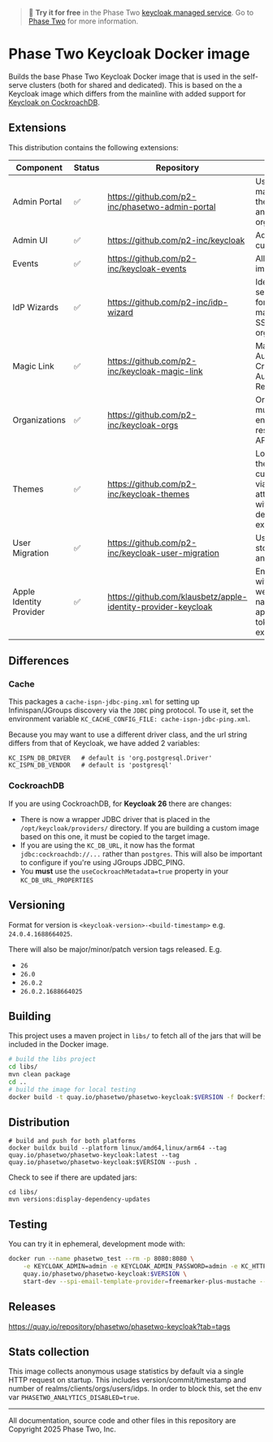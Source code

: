 > :rocket: **Try it for free** in the Phase Two [keycloak managed service](https://phasetwo.io/?utm_source=github&utm_medium=readme&utm_campaign=phasetwo-containers). Go to [Phase Two](https://phasetwo.io/) for more information.

# Phase Two Keycloak Docker image

Builds the base Phase Two Keycloak Docker image that is used in the self-serve clusters (both for shared and dedicated). This is based on the a Keycloak image which differs from the mainline with added support for [Keycloak on CockroachDB](https://quay.io/repository/phasetwo/keycloak-crdb?tab=info).

## Extensions

This distribution contains the following extensions:

| Component               | Status             | Repository                                                    | Description                                                                               |
| ----------------------- | ------------------ | ------------------------------------------------------------- | ----------------------------------------------------------------------------------------- |
| Admin Portal            | :white_check_mark: | https://github.com/p2-inc/phasetwo-admin-portal               | User self-management for their account and organizations.                                 |
| Admin UI                | :white_check_mark: | https://github.com/p2-inc/keycloak                            | Admin UI customizations.                                                                  |
| Events                  | :white_check_mark: | https://github.com/p2-inc/keycloak-events                     | All event listener implementations.                                                       |
| IdP Wizards             | :white_check_mark: | https://github.com/p2-inc/idp-wizard                          | Identity Provider setup wizards for self-management of SSO admins and organizations.      |
| Magic Link              | :white_check_mark: | https://github.com/p2-inc/keycloak-magic-link                 | Magic Link Authentication. Created with an Authenticator or Resource.                     |
| Organizations           | :white_check_mark: | https://github.com/p2-inc/keycloak-orgs                       | Organizations multi-tenant entities, resources and APIs.                                  |
| Themes                  | :white_check_mark: | https://github.com/p2-inc/keycloak-themes                     | Login and email theme customizations via Realm attributes without deploying an extension. |
| User Migration          | :white_check_mark: | https://github.com/p2-inc/keycloak-user-migration             | User migration storage provider and API client.                                           |
| Apple Identity Provider | :white_check_mark: | https://github.com/klausbetz/apple-identity-provider-keycloak | Enables Sign in with Apple for web-based and native applications (via token-exchange)     |

## Differences

### Cache

This packages a `cache-ispn-jdbc-ping.xml` for setting up Infinispan/JGroups discovery via the `JDBC` ping protocol. To use it, set the environment variable `KC_CACHE_CONFIG_FILE: cache-ispn-jdbc-ping.xml`.

Because you may want to use a different driver class, and the url string differs from that of Keycloak, we have added 2 variables:

```
KC_ISPN_DB_DRIVER   # default is 'org.postgresql.Driver'
KC_ISPN_DB_VENDOR   # default is 'postgresql'
```

### CockroachDB

If you are using CockroachDB, for **Keycloak 26** there are changes:

- There is now a wrapper JDBC driver that is placed in the `/opt/keycloak/providers/` directory. If you are building a custom image based on this one, it must be copied to the target image.
- If you are using the `KC_DB_URL`, it now has the format `jdbc:cockroachdb://...` rather than `postgres`. This will also be important to configure if you're using JGroups JDBC_PING.
- You **must** use the `useCockroachMetadata=true` property in your `KC_DB_URL_PROPERTIES`

## Versioning

Format for version is `<keycloak-version>-<build-timestamp>` e.g. `24.0.4.1688664025`.

There will also be major/minor/patch version tags released. E.g.

- `26`
- `26.0`
- `26.0.2`
- `26.0.2.1688664025`

## Building

This project uses a maven project in `libs/` to fetch all of the jars that will be included in the Docker image.

```bash
# build the libs project
cd libs/
mvn clean package
cd ..
# build the image for local testing
docker build -t quay.io/phasetwo/phasetwo-keycloak:$VERSION -f Dockerfile .
```

## Distribution

```
# build and push for both platforms
docker buildx build --platform linux/amd64,linux/arm64 --tag quay.io/phasetwo/phasetwo-keycloak:latest --tag quay.io/phasetwo/phasetwo-keycloak:$VERSION --push .
```

Check to see if there are updated jars:

```
cd libs/
mvn versions:display-dependency-updates
```

## Testing

You can try it in ephemeral, development mode with:

```bash
docker run --name phasetwo_test --rm -p 8080:8080 \
    -e KEYCLOAK_ADMIN=admin -e KEYCLOAK_ADMIN_PASSWORD=admin -e KC_HTTP_RELATIVE_PATH=/auth \
    quay.io/phasetwo/phasetwo-keycloak:$VERSION \
    start-dev --spi-email-template-provider=freemarker-plus-mustache --spi-email-template-freemarker-plus-mustache-enabled=true --spi-theme-cache-themes=false
```

## Releases

https://quay.io/repository/phasetwo/phasetwo-keycloak?tab=tags

## Stats collection

This image collects anonymous usage statistics by default via a single HTTP request on startup. This includes version/commit/timestamp and number of realms/clients/orgs/users/idps. In order to block this, set the env var `PHASETWO_ANALYTICS_DISABLED=true`.

---

All documentation, source code and other files in this repository are Copyright 2025 Phase Two, Inc.
